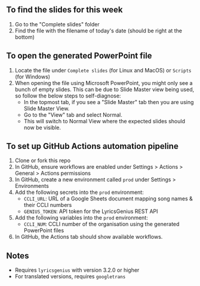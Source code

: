 ## To find the slides for this week
1. Go to the "Complete slides" folder
2. Find the file with the filename of today's date (should be right at the bottom)

## To open the generated PowerPoint file
1. Locate the file under `Complete slides` (for Linux and MacOS) or `Scripts` (for Windows)
2. When opening the file using Microsoft PowerPoint, you might only see a bunch of empty slides. This can be due to Slide Master view being used, so follow the below steps to self-diagnose:
   - In the topmost tab, if you see a "Slide Master" tab then you are using Slide Master View.
   - Go to the "View" tab and select Normal.
   - This will switch to Normal View where the expected slides should now be visible.

## To set up GitHub Actions automation pipeline
1. Clone or fork this repo
2. In GitHub, ensure workflows are enabled under Settings > Actions > General > Actions permissions
2. In GitHub, create a new environment called `prod` under Settings > Environments
3. Add the following secrets into the `prod` environment:
   - `CCLI_URL`: URL of a Google Sheets document mapping song names & their CCLI numbers
   - `GENIUS_TOKEN`: API token for the LyricsGenius REST API
4. Add the following variables into the `prod` environment:
   - `CCLI_NUM`: CCLI number of the organisation using the generated PowerPoint files
5. In GitHub, the Actions tab should show available workflows.

## Notes
- Requires `lyricsgenius` with version 3.2.0 or higher
- For translated versions, requires `googletrans`
